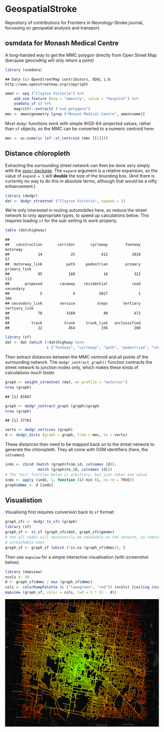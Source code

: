 # GeospatialStroke

Repository of contributions for Frontiers in Neurology-Stroke journal,
focussing on geospatial analysis and transport.

## osmdata for Monash Medical Centre

A long-handed way to get the MMC polygon directly from Open Street Map
(because geocoding will only return a
    point)

``` r
library (osmdata)
```

    ## Data (c) OpenStreetMap contributors, ODbL 1.0. http://www.openstreetmap.org/copyright

``` r
amen <- opq ("Clayton Victoria") %>%
    add_osm_feature (key = "amenity", value = "hospital") %>%
    osmdata_sf () %>%
    magrittr::extract2 ("osm_polygons")
mmc <- amen$geometry [grep ("Monash Medical Centre", amen$name)]
```

Most `dodgr` functions work with simple WGS-84-projected values, rather
than `sf` objects, so the MMC can be converted to a numeric centroid
here:

``` r
mmc <- as.numeric (sf::st_centroid (mmc [[1]]))
```

## Distance chloropleth

Extracting the surrounding street network can then be done very simply
with the [`dodgr` package](https://github.com/ATFutures/dodgr). The
`expand` argument is a relative expansion, so the value of `expand = 1`
will **double** the size of the bounding box. (And there is currently no
way to do this in absolute terms, although that would be a nifty
enhancement.)

``` r
library (dodgr)
dat <- dodgr_streetnet ("Clayton Victoria", expand = 1)
```

We’re only interested in routing automobiles here, so reduce the street
network to only appropriate types, to speed up calculations below. This
requires loading `sf` for the sub-setting to work properly.

``` r
table (dat$highway)
```

    ## 
    ##   construction       corridor       cycleway        footway       motorway 
    ##             14             25            412           1010             57 
    ##  motorway_link           path     pedestrian        primary   primary_link 
    ##             85            160             16            322            113 
    ##       proposed        raceway    residential           road      secondary 
    ##              5              4           5017              1            304 
    ## secondary_link        service          steps       tertiary  tertiary_link 
    ##             70           3169             48            472             80 
    ##          track          trunk     trunk_link   unclassified 
    ##             22            454            156            288

``` r
library (sf)
dat <- dat [which (!dat$highway %in%
                   c ("footway", "cycleway", "path", "pedestrian", "steps")), ]
```

Then extract distances between the MMC centroid and all points of the
surrounding network. The `dodgr_contract_graph()` function contracts the
street network to junction nodes only, which makes these kinds of
calculations much faster.

``` r
graph <- weight_streetnet (dat, wt_profile = "motorcar")
nrow (graph)
```

    ## [1] 81697

``` r
graph <- dodgr_contract_graph (graph)$graph
nrow (graph)
```

    ## [1] 37761

``` r
verts <- dodgr_vertices (graph)
d <- dodgr_dists (graph = graph, from = mmc, to = verts)
```

These distances then need to be mapped back on to the street network to
generate the chloropleth. They all come with OSM identifiers (here, the
`colnames`).

``` r
indx <- cbind (match (graph$from_id, colnames (d)),
               match (graph$to_id, colnames (d)))
# The "min" function below is arbitrary, but just takes one value
indx <- apply (indx, 1, function (i) min (i, na.rm = TRUE))
graph$dmmc <- d [indx]
```

## Visualistion

Visualising first requires conversion back to `sf` format:

``` r
graph_sfc <- dodgr_to_sfc (graph)
library (sf)
graph_sf <- st_sf (graph_sfc$dat, graph_sfc$geoms)
# not all nodes will necessarily be reachable on the network, so remove
# unreachable ones
graph_sf <- graph_sf [which (!is.na (graph_sf$dmmc)), ]
```

Then use `mapview` for a simple interactive visualisation (with
screenshot below).

``` r
library (mapview)
ncols <- 30
d <- graph_sf$dmmc / max (graph_sf$dmmc)
cols <- colorRampPalette (c ("lawngreen", "red")) (ncols) [ceiling (ncols * d)]
mapview (graph_sf, color = cols, lwd = 5 * (1 - d))
```

![](fig/dodgr-dists.png)
